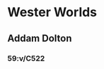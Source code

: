 <!--
    This book gives a very broad experience driven account of the travels about the Twymouth. Covers lots of ground but definitely stays into hyperbole at times
-->
# Wester Worlds
## Addam Dolton
### 59:v/C522